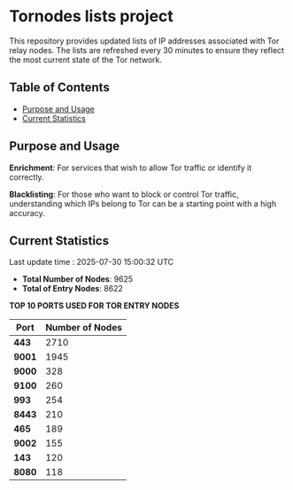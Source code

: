 # Tornodes lists project

This repository provides updated lists of IP addresses associated with Tor relay nodes. The lists are refreshed every 30 minutes to ensure they reflect the most current state of the Tor network.

## Table of Contents

- [Purpose and Usage](#purpose-and-usage)
- [Current Statistics](#current-statistics)


## Purpose and Usage

**Enrichment**: For services that wish to allow Tor traffic or identify it correctly.

**Blacklisting**: For those who want to block or control Tor traffic, understanding which IPs belong to Tor can be a starting point with a high accuracy.

## Current Statistics

Last update time : 2025-07-30 15:00:32 UTC

- **Total Number of Nodes**: 9625
- **Total of Entry Nodes**: 8622

**TOP 10 PORTS USED FOR TOR ENTRY NODES**

| **Port** | **Number of Nodes** |
|------|-----------------|
| **443**   | 2710  |
| **9001**   | 1945  |
| **9000**   | 328  |
| **9100**   | 260  |
| **993**   | 254  |
| **8443**   | 210  |
| **465**   | 189  |
| **9002**   | 155  |
| **143**   | 120  |
| **8080**   | 118  |

